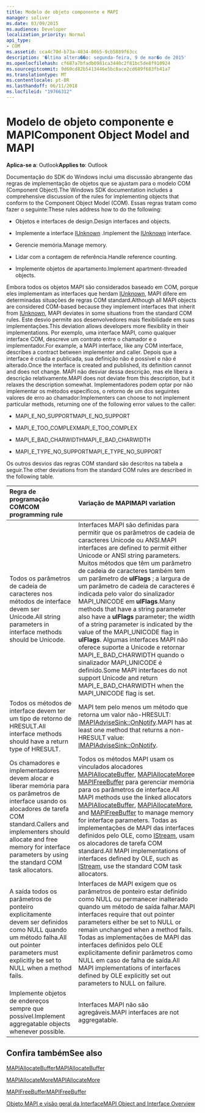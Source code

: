 ```yaml
---
title: Modelo de objeto componente e MAPI
manager: soliver
ms.date: 03/09/2015
ms.audience: Developer
localization_priority: Normal
api_type:
- COM
ms.assetid: cca4c70d-b73a-4834-80b5-9cb5889f63cc
description: '�ltima altera��o: segunda-feira, 9 de mar�o de 2015'
ms.openlocfilehash: cf687a7bfadb0981ca3440c2f81bc5de8f910924
ms.sourcegitcommit: 9d60cd82b5413446e5bc8ace2cd689f683fb41a7
ms.translationtype: MT
ms.contentlocale: pt-BR
ms.lasthandoff: 06/11/2018
ms.locfileid: "19766312"
---
```

# <a name="component-object-model-and-mapi"></a><span data-ttu-id="54ccf-103">Modelo de objeto componente e MAPI</span><span class="sxs-lookup"><span data-stu-id="54ccf-103">Component Object Model and MAPI</span></span>

  
  
<span data-ttu-id="54ccf-104">**Aplica-se a**: Outlook</span><span class="sxs-lookup"><span data-stu-id="54ccf-104">**Applies to**: Outlook</span></span> 
  
<span data-ttu-id="54ccf-105">Documentação do SDK do Windows inclui uma discussão abrangente das regras de implementação de objetos que se ajustam para o modelo COM (Component Object).</span><span class="sxs-lookup"><span data-stu-id="54ccf-105">The Windows SDK documentation includes a comprehensive discussion of the rules for implementing objects that conform to the Component Object Model (COM).</span></span> <span data-ttu-id="54ccf-106">Essas regras tratam como fazer o seguinte:</span><span class="sxs-lookup"><span data-stu-id="54ccf-106">These rules address how to do the following:</span></span>
  
- <span data-ttu-id="54ccf-107">Objetos e interfaces de design.</span><span class="sxs-lookup"><span data-stu-id="54ccf-107">Design interfaces and objects.</span></span>
    
- <span data-ttu-id="54ccf-108">Implemente a interface [IUnknown](http://msdn.microsoft.com/pt-br/library/ms680509%28VS.85%29.aspx) .</span><span class="sxs-lookup"><span data-stu-id="54ccf-108">Implement the [IUnknown](http://msdn.microsoft.com/pt-br/library/ms680509%28VS.85%29.aspx) interface.</span></span> 
    
- <span data-ttu-id="54ccf-109">Gerencie memória.</span><span class="sxs-lookup"><span data-stu-id="54ccf-109">Manage memory.</span></span>
    
- <span data-ttu-id="54ccf-110">Lidar com a contagem de referência.</span><span class="sxs-lookup"><span data-stu-id="54ccf-110">Handle reference counting.</span></span>
    
- <span data-ttu-id="54ccf-111">Implemente objetos de apartamento.</span><span class="sxs-lookup"><span data-stu-id="54ccf-111">Implement apartment-threaded objects.</span></span>
    
<span data-ttu-id="54ccf-112">Embora todos os objetos MAPI são considerados baseado em COM, porque eles implementam as interfaces que herdam [IUnknown](http://msdn.microsoft.com/pt-br/library/ms680509%28VS.85%29.aspx), MAPI difere em determinadas situações de regras COM standard.</span><span class="sxs-lookup"><span data-stu-id="54ccf-112">Although all MAPI objects are considered COM-based because they implement interfaces that inherit from [IUnknown](http://msdn.microsoft.com/pt-br/library/ms680509%28VS.85%29.aspx), MAPI deviates in some situations from the standard COM rules.</span></span> <span data-ttu-id="54ccf-113">Este desvio permite aos desenvolvedores mais flexibilidade em suas implementações.</span><span class="sxs-lookup"><span data-stu-id="54ccf-113">This deviation allows developers more flexibility in their implementations.</span></span> <span data-ttu-id="54ccf-114">Por exemplo, uma interface MAPI, como qualquer interface COM, descreve um contrato entre o chamador e o implementador.</span><span class="sxs-lookup"><span data-stu-id="54ccf-114">For example, a MAPI interface, like any COM interface, describes a contract between implementer and caller.</span></span> <span data-ttu-id="54ccf-115">Depois que a interface é criada e publicada, sua definição não é possível e não é alterado.</span><span class="sxs-lookup"><span data-stu-id="54ccf-115">Once the interface is created and published, its definition cannot and does not change.</span></span> <span data-ttu-id="54ccf-116">MAPI não desviar dessa descrição, mas ele libera a descrição relativamente.</span><span class="sxs-lookup"><span data-stu-id="54ccf-116">MAPI does not deviate from this description, but it relaxes the description somewhat.</span></span> <span data-ttu-id="54ccf-117">Implementadores podem optar por não implementar os métodos específicos, o retorno de um dos seguintes valores de erro ao chamador:</span><span class="sxs-lookup"><span data-stu-id="54ccf-117">Implementers can choose to not implement particular methods, returning one of the following error values to the caller:</span></span> 
  
- <span data-ttu-id="54ccf-118">MAPI_E_NO_SUPPORT</span><span class="sxs-lookup"><span data-stu-id="54ccf-118">MAPI_E_NO_SUPPORT</span></span>
    
- <span data-ttu-id="54ccf-119">MAPI_E_TOO_COMPLEX</span><span class="sxs-lookup"><span data-stu-id="54ccf-119">MAPI_E_TOO_COMPLEX</span></span>
    
- <span data-ttu-id="54ccf-120">MAPI_E_BAD_CHARWIDTH</span><span class="sxs-lookup"><span data-stu-id="54ccf-120">MAPI_E_BAD_CHARWIDTH</span></span>
    
- <span data-ttu-id="54ccf-121">MAPI_E_TYPE_NO_SUPPORT</span><span class="sxs-lookup"><span data-stu-id="54ccf-121">MAPI_E_TYPE_NO_SUPPORT</span></span>
    
<span data-ttu-id="54ccf-122">Os outros desvios das regras COM standard são descritos na tabela a seguir.</span><span class="sxs-lookup"><span data-stu-id="54ccf-122">The other deviations from the standard COM rules are described in the following table.</span></span>
  
|<span data-ttu-id="54ccf-123">**Regra de programação COM**</span><span class="sxs-lookup"><span data-stu-id="54ccf-123">**COM programming rule**</span></span>|<span data-ttu-id="54ccf-124">**Variação de MAPI**</span><span class="sxs-lookup"><span data-stu-id="54ccf-124">**MAPI variation**</span></span>|
|:-----|:-----|
|<span data-ttu-id="54ccf-125">Todos os parâmetros de cadeia de caracteres nos métodos de interface devem ser Unicode.</span><span class="sxs-lookup"><span data-stu-id="54ccf-125">All string parameters in interface methods should be Unicode.</span></span>  <br/> |<span data-ttu-id="54ccf-126">Interfaces MAPI são definidas para permitir que os parâmetros de cadeia de caracteres Unicode ou ANSI.</span><span class="sxs-lookup"><span data-stu-id="54ccf-126">MAPI interfaces are defined to permit either Unicode or ANSI string parameters.</span></span> <span data-ttu-id="54ccf-127">Muitos métodos que têm um parâmetro de cadeia de caracteres também tem um parâmetro de **ulFlags** ; a largura de um parâmetro de cadeia de caracteres é indicada pelo valor do sinalizador MAPI_UNICODE em **ulFlags**.</span><span class="sxs-lookup"><span data-stu-id="54ccf-127">Many methods that have a string parameter also have a **ulFlags** parameter; the width of a string parameter is indicated by the value of the MAPI_UNICODE flag in **ulFlags**.</span></span> <span data-ttu-id="54ccf-128">Algumas interfaces MAPI não oferece suporte a Unicode e retornar MAPI_E_BAD_CHARWIDTH quando o sinalizador MAPI_UNICODE é definido.</span><span class="sxs-lookup"><span data-stu-id="54ccf-128">Some MAPI interfaces do not support Unicode and return MAPI_E_BAD_CHARWIDTH when the MAPI_UNICODE flag is set.</span></span>  <br/> |
|<span data-ttu-id="54ccf-129">Todos os métodos de interface devem ter um tipo de retorno de HRESULT.</span><span class="sxs-lookup"><span data-stu-id="54ccf-129">All interface methods should have a return type of HRESULT.</span></span>  <br/> |<span data-ttu-id="54ccf-130">MAPI tem pelo menos um método que retorna um valor não-HRESULT: [IMAPIAdviseSink::OnNotify](imapiadvisesink-onnotify.md).</span><span class="sxs-lookup"><span data-stu-id="54ccf-130">MAPI has at least one method that returns a non-HRESULT value: [IMAPIAdviseSink::OnNotify](imapiadvisesink-onnotify.md).</span></span>  <br/> |
|<span data-ttu-id="54ccf-131">Os chamadores e implementadores devem alocar e liberar memória para os parâmetros de interface usando os alocadores de tarefa COM standard.</span><span class="sxs-lookup"><span data-stu-id="54ccf-131">Callers and implementers should allocate and free memory for interface parameters by using the standard COM task allocators.</span></span>  <br/> |<span data-ttu-id="54ccf-132">Todos os métodos MAPI usam os vinculados alocadores [MAPIAllocateBuffer](mapiallocatebuffer.md), [MAPIAllocateMore](mapiallocatemore.md)e [MAPIFreeBuffer](mapifreebuffer.md) para gerenciar memória para os parâmetros de interface.</span><span class="sxs-lookup"><span data-stu-id="54ccf-132">All MAPI methods use the linked allocators [MAPIAllocateBuffer](mapiallocatebuffer.md), [MAPIAllocateMore](mapiallocatemore.md), and [MAPIFreeBuffer](mapifreebuffer.md) to manage memory for interface parameters.</span></span> <span data-ttu-id="54ccf-133">Todas as implementações de MAPI das interfaces definidos pelo OLE, como [IStream](http://msdn.microsoft.com/pt-br/library/aa380034%28VS.85%29.aspx), usam os alocadores de tarefa COM standard.</span><span class="sxs-lookup"><span data-stu-id="54ccf-133">All MAPI implementations of interfaces defined by OLE, such as [IStream](http://msdn.microsoft.com/pt-br/library/aa380034%28VS.85%29.aspx), use the standard COM task allocators.</span></span>  <br/> |
|<span data-ttu-id="54ccf-134">A saída todos os parâmetros de ponteiro explicitamente devem ser definidos como NULL quando um método falha.</span><span class="sxs-lookup"><span data-stu-id="54ccf-134">All out pointer parameters must explicitly be set to NULL when a method fails.</span></span>  <br/> |<span data-ttu-id="54ccf-135">Interfaces de MAPI exigem que os parâmetros de ponteiro estar definido como NULL ou permanecer inalterado quando um método de saída falhar.</span><span class="sxs-lookup"><span data-stu-id="54ccf-135">MAPI interfaces require that out pointer parameters either be set to NULL or remain unchanged when a method fails.</span></span> <span data-ttu-id="54ccf-136">Todas as implementações de MAPI das interfaces definidos pelo OLE explicitamente definir parâmetros como NULL em caso de falha de saída.</span><span class="sxs-lookup"><span data-stu-id="54ccf-136">All MAPI implementations of interfaces defined by OLE explicitly set out parameters to NULL on failure.</span></span>  <br/> |
|<span data-ttu-id="54ccf-137">Implemente objetos de endereços sempre que possível.</span><span class="sxs-lookup"><span data-stu-id="54ccf-137">Implement aggregatable objects whenever possible.</span></span>  <br/> |<span data-ttu-id="54ccf-138">Interfaces MAPI não são agregáveis.</span><span class="sxs-lookup"><span data-stu-id="54ccf-138">MAPI interfaces are not aggregatable.</span></span>  <br/> |
   
## <a name="see-also"></a><span data-ttu-id="54ccf-139">Confira também</span><span class="sxs-lookup"><span data-stu-id="54ccf-139">See also</span></span>



[<span data-ttu-id="54ccf-140">MAPIAllocateBuffer</span><span class="sxs-lookup"><span data-stu-id="54ccf-140">MAPIAllocateBuffer</span></span>](mapiallocatebuffer.md)
  
[<span data-ttu-id="54ccf-141">MAPIAllocateMore</span><span class="sxs-lookup"><span data-stu-id="54ccf-141">MAPIAllocateMore</span></span>](mapiallocatemore.md)
  
[<span data-ttu-id="54ccf-142">MAPIFreeBuffer</span><span class="sxs-lookup"><span data-stu-id="54ccf-142">MAPIFreeBuffer</span></span>](mapifreebuffer.md)


[<span data-ttu-id="54ccf-143">Objeto MAPI e visão geral da Interface</span><span class="sxs-lookup"><span data-stu-id="54ccf-143">MAPI Object and Interface Overview</span></span>](mapi-object-and-interface-overview.md)

